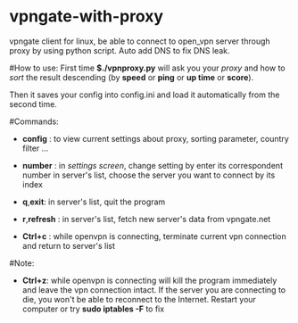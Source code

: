 # vpngate-with-proxy
vpngate client for linux, be able to connect to open_vpn server through proxy
by using python script. Auto add DNS to fix DNS leak.

#How to use:
First time **$./vpnproxy.py** will ask you your *proxy* and how to *sort* the result descending (by **speed** or 
**ping** or **up time** or **score**).

Then it saves your config into config.ini and load it automatically from the second time. 

#Commands:
* **config** : to view current settings about proxy, sorting parameter, country filter ...
* **number** : in *settings screen*, change setting by enter its correspondent number
              in server's list, choose the server you want to connect by its index
              
* **q**,**exit**: in server's list, quit the program
* **r**,**refresh** : in server's list, fetch new server's data from vpngate.net
* **Ctrl+c** : while openvpn is connecting, terminate current vpn connection and return to server's list

#Note:
* **Ctrl+z**: while openvpn is connecting will kill the program immediately and leave the vpn connection intact.
             If the server you are connecting to die, you won't be able to reconnect to the Internet.
             Restart your computer or try  **sudo iptables -F** to fix